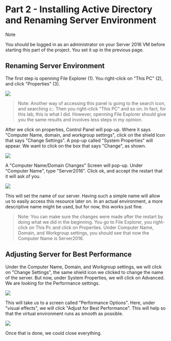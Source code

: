 # Part 2 - Installing Active Directory and Renaming Server Environment

> [!NOTE]
> You should be logged in as an administrator on your Server 2016 VM before starting this part of the project. You set it up in the previous page.

## Renaming Server Environment
The first step is openning File Explorer (1). You right-click on "This PC" (2), and click "Properties" (3).

<img src="https://i.ibb.co/ZSPcf86/1.png">

> Note: Another way of accessing this panel is going to the search icon, and searching c:. Then you right-click "This PC" and so on. In fact, for this lab, this is what I did. However, openning File Explorer should give you the same results and involves less steps in my opinion.

 After we click on properties, Control Panel will pop-up. Where it says "Computer Name, domain, and workgroup settings", click on the shield Icon that says "Change Settings". A pop-up called "System Properties" will appear. We want to click on the box that says "Change", as shown. 

 <img src="https://i.ibb.co/BjLhcrH/1-1.png">

 A "Computer Name/Domain Changes" Screen will pop-up. Under "Computer Name", type "Server2016". Click ok, and accept the restart that it will ask of you.
 
<img src="https://i.ibb.co/2y0YfCg/4-change-computer-name.png">

This will set the name of our server. Having such a simple name will allow us to easily access this resource later on. In an actual environment, a more descriptive name might be used, but for now, this works just fine. 

> Note: You can make sure the changes were made after the restart by doing what we did in the beginning. You go to File Explorer, you right-click on This Pc and click on Properties. Under Computer Name, Domain, and Workgroup settings, you should see that now the Computer Name is Server2016.

## Adjusting Server for Best Performance
Under the Computer Name, Domain, and Workgroup settings, we will click on "Change Settings", the same shield icon we clicked to change the name of the server. But now, under System Properties, we will click on Advanced. We are looking for the Performance settings. 

<img src="https://i.ibb.co/0qvqTwR/8-performance-settings.png">

This will take us to a screen called "Performance Options". Here, under "visual effects", we will click "Adjust for Best Performance". This will help so that the virtual environment runs as smooth as possible. 

<img src="https://i.ibb.co/2NtG18y/9-adjust-for-best-performance.png">

Once that is done, we could close everything. 


